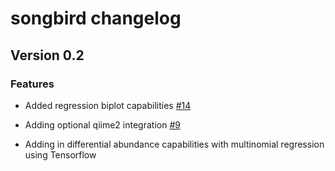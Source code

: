 # songbird changelog

## Version 0.2

### Features

 * Added regression biplot capabilities [#14](https://github.com/mortonjt/songbird/pull/14)

 * Adding optional qiime2 integration [#9](https://github.com/mortonjt/songbird/pull/9)

 * Adding in differential abundance capabilities with multinomial regression using Tensorflow

